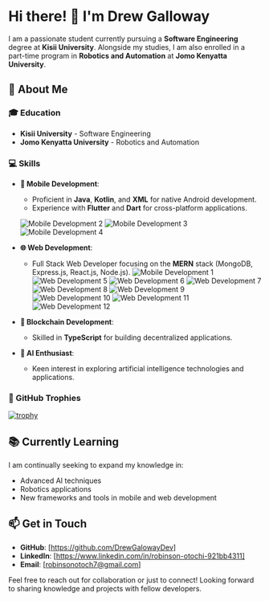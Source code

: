 # Hi there! 👋 I'm Drew Galloway

I am a passionate student currently pursuing a **Software Engineering** degree at **Kisii University**. Alongside my studies, I am also enrolled in a part-time program in **Robotics and Automation** at **Jomo Kenyatta University**.

## 🚀 About Me

### 🎓 Education
- **Kisii University** - Software Engineering
- **Jomo Kenyatta University** - Robotics and Automation

### 💻 Skills
- **📱 Mobile Development**:
  - Proficient in **Java**, **Kotlin**, and **XML** for native Android development.
  - Experience with **Flutter** and **Dart** for cross-platform applications.

 
  ![Mobile Development 2](https://github.com/user-attachments/assets/a3a72b1d-da1d-4be6-a279-0f4f303946b6)
  ![Mobile Development 3](https://github.com/user-attachments/assets/aa1edb30-9f18-4da8-a1fc-a554ea65d883)
  ![Mobile Development 4](https://github.com/user-attachments/assets/2ec2b104-643c-4757-a9fe-205da3fdee45)
  
- **🌐 Web Development**:
  - Full Stack Web Developer focusing on the **MERN** stack (MongoDB, Express.js, React.js, Node.js).
 ![Mobile Development 1](https://github.com/user-attachments/assets/17c8e25d-4ea4-43e0-96da-151761d84d34)
  ![Web Development 5](https://github.com/user-attachments/assets/f5563cbb-8195-4474-8e45-4ac3bb3ee543)
  ![Web Development 6](https://github.com/user-attachments/assets/f48d0fef-aa92-4cf0-8dac-1fdee8d2afe9)
  ![Web Development 7](https://github.com/user-attachments/assets/f4c92821-5a4d-4625-8ea6-3d27ebfc9e40)
  ![Web Development 8](https://github.com/user-attachments/assets/6f38655d-1e1c-4763-a72c-52b1332d5573)
  ![Web Development 9](https://github.com/user-attachments/assets/89e75558-7169-4ccc-b203-d7c323a81f5e)
  ![Web Development 10](https://github.com/user-attachments/assets/3165384f-17c8-45bb-b979-20f8b0770c74)
  ![Web Development 11](https://github.com/user-attachments/assets/0956eeed-007f-49cc-9f0b-5c85b814262a)
  ![Web Development 12](https://github.com/user-attachments/assets/815f9eed-7a96-4da0-b552-30e5d01ff77d)

- **🔗 Blockchain Development**:
  - Skilled in **TypeScript** for building decentralized applications.

- **🤖 AI Enthusiast**:
  - Keen interest in exploring artificial intelligence technologies and applications.

### 🌱 GitHub Trophies
[![trophy](https://github-profile-trophy.vercel.app/?username=DrewGalowayDev)](https://github.com/ryo-ma/github-profile-trophy)

## 📚 Currently Learning
I am continually seeking to expand my knowledge in:
- Advanced AI techniques
- Robotics applications
- New frameworks and tools in mobile and web development

## 📫 Get in Touch
- **GitHub**: [https://github.com/DrewGalowayDev]
- **LinkedIn**: [https://www.linkedin.com/in/robinson-otochi-921bb4311]
- **Email**: [robinsonotoch7@gmail.com]

Feel free to reach out for collaboration or just to connect! Looking forward to sharing knowledge and projects with fellow developers.
